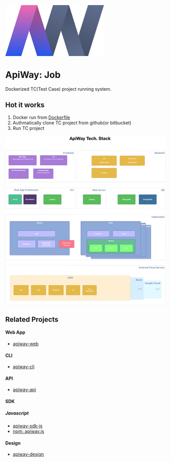 ![logo](https://github.com/ApiWay/apiway-design/blob/master/img/logo.png)

# ApiWay: Job
Dockerized TC(Test Case) project running system.

## Hot it works
1. Docker run from [Dockerfile](https://github.com/apiway/apiway-job/blob/master/Dockerfile)
2. Authmatically clone TC project from github(or bitbucket)
3. Run TC project

![ApiWay Tech. Stack](https://github.com/ApiWay/apiway-cli/blob/master/docs/img/apiway_tech_stack.png)


## Related Projects
#### Web App
* [apiway-web](https://github.com/ApiWay/apiway-web)
#### CLI
* [apiway-cli](https://github.com/ApiWay/apiway-cli)
#### API
* [apiway-api](https://github.com/ApiWay/apiway-api)
#### SDK
##### Javascript
* [apiway-sdk-js](https://github.com/ApiWay/apiway-sdk-js)
* [npm: apiway.js](https://www.npmjs.com/package/apiway.js)
#### Design
* [apiway-design](https://github.com/ApiWay/apiway-design)
